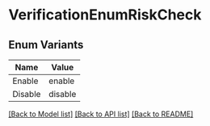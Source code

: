 # VerificationEnumRiskCheck

## Enum Variants

| Name | Value |
|---- | -----|
| Enable | enable |
| Disable | disable |


[[Back to Model list]](../README.md#documentation-for-models) [[Back to API list]](../README.md#documentation-for-api-endpoints) [[Back to README]](../README.md)


